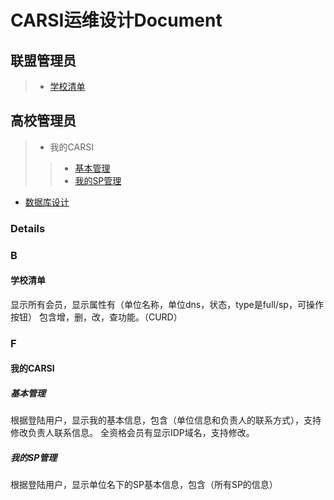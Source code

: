 CARSI运维设计Document
===
## 联盟管理员
> * [学校清单](#学校清单)

## 高校管理员
> * 我的CARSI
>> * [基本管理](#基本管理)
>> * [我的SP管理](#我的SP管理)

* [数据库设计](https://github.com/cyr1906/CARSI/blob/master/DB_description.md)


### Details
### B
#### 学校清单
显示所有会员，显示属性有（单位名称，单位dns，状态，type是full/sp，可操作按钮）
包含增，删，改，查功能。（CURD）
### F
#### 我的CARSI
##### 基本管理
根据登陆用户，显示我的基本信息，包含（单位信息和负责人的联系方式），支持修改负责人联系信息。
全资格会员有显示IDP域名，支持修改。
##### 我的SP管理
根据登陆用户，显示单位名下的SP基本信息，包含（所有SP的信息）
